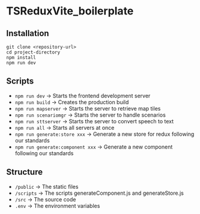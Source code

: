 # TSReduxVite_boilerplate

## Installation

```
git clone <repository-url>
cd project-directory
npm install
npm run dev
```

## Scripts

- `npm run dev` -> Starts the frontend development server
- `npm run build` -> Creates the production build
- `npm run mapserver` -> Starts the server to retrieve map tiles
- `npm run scenariomgr` -> Starts the server to handle scenarios
- `npm run sttserver` -> Starts the server to convert speech to text
- `npm run all` -> Starts all servers at once
- `npm run generate:store xxx` -> Generate a new store for redux following our standards
- `npm run generate:component xxx` -> Generate a new component following our standards

## Structure

- `/public` -> The static files
- `/scripts` -> The scripts generateComponent.js and generateStore.js
- `/src` -> The source code
- `.env` -> The environment variables
